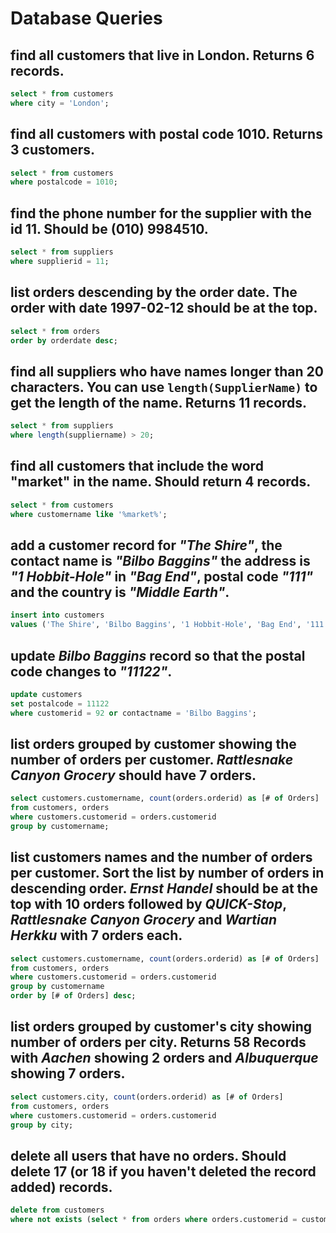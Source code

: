 # Database Queries

## find all customers that live in London. Returns 6 records.
```sql
select * from customers
where city = 'London';
```

## find all customers with postal code 1010. Returns 3 customers.
```sql
select * from customers
where postalcode = 1010;
```

## find the phone number for the supplier with the id 11. Should be (010) 9984510.
```sql
select * from suppliers
where supplierid = 11;
```

## list orders descending by the order date. The order with date 1997-02-12 should be at the top.
```sql
select * from orders
order by orderdate desc;
```

## find all suppliers who have names longer than 20 characters. You can use `length(SupplierName)` to get the length of the name. Returns 11 records.
```sql
select * from suppliers
where length(suppliername) > 20;
```

## find all customers that include the word "market" in the name. Should return 4 records.
```sql
select * from customers
where customername like '%market%';
```

## add a customer record for _"The Shire"_, the contact name is _"Bilbo Baggins"_ the address is _"1 Hobbit-Hole"_ in _"Bag End"_, postal code _"111"_ and the country is _"Middle Earth"_.
```sql
insert into customers
values ('The Shire', 'Bilbo Baggins', '1 Hobbit-Hole', 'Bag End', '111', 'Middle Earth');
```

## update _Bilbo Baggins_ record so that the postal code changes to _"11122"_.
```sql
update customers
set postalcode = 11122
where customerid = 92 or contactname = 'Bilbo Baggins';
```

## list orders grouped by customer showing the number of orders per customer. _Rattlesnake Canyon Grocery_ should have 7 orders.
```sql
select customers.customername, count(orders.orderid) as [# of Orders]
from customers, orders
where customers.customerid = orders.customerid
group by customername;
```

## list customers names and the number of orders per customer. Sort the list by number of orders in descending order. _Ernst Handel_ should be at the top with 10 orders followed by _QUICK-Stop_, _Rattlesnake Canyon Grocery_ and _Wartian Herkku_ with 7 orders each.
```sql
select customers.customername, count(orders.orderid) as [# of Orders]
from customers, orders
where customers.customerid = orders.customerid
group by customername
order by [# of Orders] desc;
```

## list orders grouped by customer's city showing number of orders per city. Returns 58 Records with _Aachen_ showing 2 orders and _Albuquerque_ showing 7 orders.
```sql
select customers.city, count(orders.orderid) as [# of Orders]
from customers, orders
where customers.customerid = orders.customerid
group by city;
```

## delete all users that have no orders. Should delete 17 (or 18 if you haven't deleted the record added) records.
```sql
delete from customers
where not exists (select * from orders where orders.customerid = customers.customerid);
```
